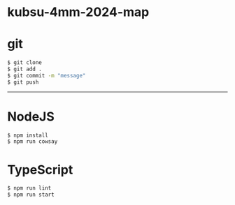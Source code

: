 # kubsu-4mm-2024-map

# git

```bash
$ git clone
$ git add .
$ git commit -m "message"
$ git push
```

---

# NodeJS
```bash
$ npm install
$ npm run cowsay
```

# TypeScript 
```bash
$ npm run lint
$ npm run start
```